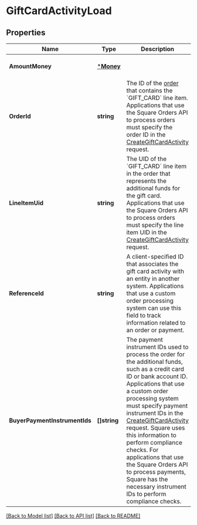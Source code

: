 # GiftCardActivityLoad

## Properties
Name | Type | Description | Notes
------------ | ------------- | ------------- | -------------
**AmountMoney** | [***Money**](Money.md) |  | [optional] [default to null]
**OrderId** | **string** | The ID of the [order](entity:Order) that contains the &#x60;GIFT_CARD&#x60; line item.  Applications that use the Square Orders API to process orders must specify the order ID in the  [CreateGiftCardActivity](api-endpoint:GiftCardActivities-CreateGiftCardActivity) request. | [optional] [default to null]
**LineItemUid** | **string** | The UID of the &#x60;GIFT_CARD&#x60; line item in the order that represents the additional funds for the gift card.  Applications that use the Square Orders API to process orders must specify the line item UID in the [CreateGiftCardActivity](api-endpoint:GiftCardActivities-CreateGiftCardActivity) request. | [optional] [default to null]
**ReferenceId** | **string** | A client-specified ID that associates the gift card activity with an entity in another system.   Applications that use a custom order processing system can use this field to track information related to  an order or payment. | [optional] [default to null]
**BuyerPaymentInstrumentIds** | **[]string** | The payment instrument IDs used to process the order for the additional funds, such as a credit card ID  or bank account ID.   Applications that use a custom order processing system must specify payment instrument IDs in  the [CreateGiftCardActivity](api-endpoint:GiftCardActivities-CreateGiftCardActivity) request. Square uses this information to perform compliance checks.   For applications that use the Square Orders API to process payments, Square has the necessary  instrument IDs to perform compliance checks. | [optional] [default to null]

[[Back to Model list]](../README.md#documentation-for-models) [[Back to API list]](../README.md#documentation-for-api-endpoints) [[Back to README]](../README.md)

